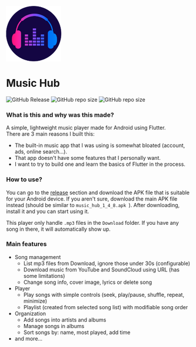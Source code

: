 <img src="assets/images/icon.png" alt="logo" width="150">

# **Music Hub**

![GitHub Release](https://img.shields.io/github/v/release/Bill-GD/music_player_app?include_prereleases&style=plastic)
![GitHub repo size](https://img.shields.io/github/repo-size/Bill-GD/music_player_app?style=plastic)
![GitHub repo size](https://img.shields.io/github/languages/code-size/Bill-GD/music_player_app?style=plastic)

### What is this and why was this made?

A simple, lightweight music player made for Android using Flutter.\
There are 3 main reasons I built this:

- The built-in music app that I was using is somewhat bloated (account, ads, online search...).
- That app doesn't have some features that I personally want.
- I want to try to build one and learn the basics of Flutter in the process.

### How to use?

You can go to the [release](https://github.com/Bill-GD/music_player_app/releases/latest) section and download the APK
file
that is suitable for your Android device.
If you aren't sure, download the main APK file instead (should be similar to `music_hub_1_4_8.apk
`).
After downloading, install it and you can start using it.

This player only handle `.mp3` files in the `Download` folder.
If you have any song in there, it will automatically show up.

### Main features

- Song management
    - List mp3 files from Download, ignore those under 30s (configurable)
    - Download music from YouTube and SoundCloud using URL (has some limitations)
    - Change song info, cover image, lyrics or delete song
- Player
    - Play songs with simple controls (seek, play/pause, shuffle, repeat, minimize)
    - Playlist (created from selected song list) with modifiable song order
- Organization
    - Add songs into artists and albums
    - Manage songs in albums
    - Sort songs by: name, most played, add time
- and more...